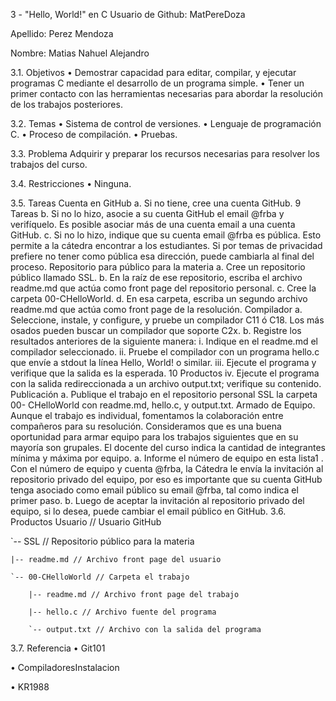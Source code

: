 3 - "Hello, World!" en C
Usuario de Github: MatPereDoza

Apellido: Perez Mendoza

Nombre: Matias Nahuel Alejandro 

3.1. Objetivos
• Demostrar capacidad para editar, compilar, y ejecutar programas C mediante el desarrollo de un programa simple. • Tener un primer contacto con las herramientas necesarias para abordar la resolución de los trabajos posteriores.

3.2. Temas
• Sistema de control de versiones. • Lenguaje de programación C. • Proceso de compilación. • Pruebas.

3.3. Problema
Adquirir y preparar los recursos necesarias para resolver los trabajos del curso.

3.4. Restricciones
• Ninguna.

3.5. Tareas
Cuenta en GitHub a. Si no tiene, cree una cuenta GitHub. 9 Tareas b. Si no lo hizo, asocie a su cuenta GitHub el email @frba y verifíquelo. Es posible asociar más de una cuenta email a una cuenta GitHub. c. Si no lo hizo, indique que su cuenta email @frba es pública. Esto permite a la cátedra encontrar a los estudiantes. Si por temas de privacidad prefiere no tener como pública esa dirección, puede cambiarla al final del proceso.
Repositorio para público para la materia a. Cree un repositorio público llamado SSL. b. En la raíz de ese repositorio, escriba el archivo readme.md que actúa como front page del repositorio personal. c. Cree la carpeta 00-CHelloWorld. d. En esa carpeta, escriba un segundo archivo readme.md que actúa como front page de la resolución.
Compilador a. Seleccione, instale, y configure, y pruebe un compilador C11 ó C18. Los más osados pueden buscar un compilador que soporte C2x. b. Registre los resultados anteriores de la siguiente manera: i. Indique en el readme.md el compilador seleccionado. ii. Pruebe el compilador con un programa hello.c que envíe a stdout la línea Hello, World! o similar. iii. Ejecute el programa y verifique que la salida es la esperada. 10 Productos iv. Ejecute el programa con la salida redireccionada a un archivo output.txt; verifique su contenido.
Publicación a. Publique el trabajo en el repositorio personal SSL la carpeta 00- CHelloWorld con readme.md, hello.c, y output.txt.
Armado de Equipo. Aunque el trabajo es individual, fomentamos la colaboración entre compañeros para su resolución. Consideramos que es una buena oportunidad para armar equipo para los trabajos siguientes que en su mayoría son grupales. El docente del curso indica la cantidad de integrantes mínima y máxima por equipo. a. Informe el número de equipo en esta lista1 . Con el número de equipo y cuenta @frba, la Cátedra le envía la invitación al repositorio privado del equipo, por eso es importante que su cuenta GitHub tenga asociado como email público su email @frba, tal como indica el primer paso. b. Luego de aceptar la invitación al repositorio privado del equipo, si lo desea, puede cambiar el email público en GitHub.
3.6. Productos
Usuario // Usuario GitHub

`-- SSL // Repositorio público para la materia

    |-- readme.md // Archivo front page del usuario

    `-- 00-CHelloWorld // Carpeta el trabajo

        |-- readme.md // Archivo front page del trabajo

        |-- hello.c // Archivo fuente del programa

        `-- output.txt // Archivo con la salida del programa
3.7. Referencia
• Git101

• CompiladoresInstalacion

• KR1988
